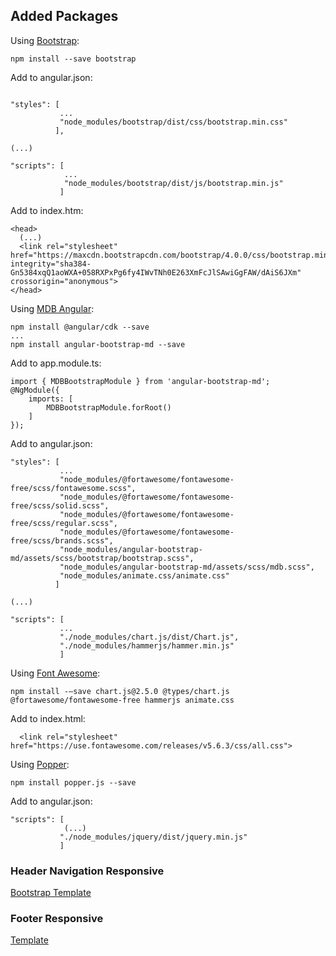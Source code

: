 ## Added Packages

Using [Bootstrap](https://getbootstrap.com/docs/4.0/getting-started/introduction/):

```
npm install --save bootstrap
```

Add to angular.json:

```

"styles": [
           ...
           "node_modules/bootstrap/dist/css/bootstrap.min.css"
          ],

(...)

"scripts": [
            ...
            "node_modules/bootstrap/dist/js/bootstrap.min.js"
           ]
```

Add to index.htm:

```
<head>
  (...)
  <link rel="stylesheet" href="https://maxcdn.bootstrapcdn.com/bootstrap/4.0.0/css/bootstrap.min.css" integrity="sha384-Gn5384xqQ1aoWXA+058RXPxPg6fy4IWvTNh0E263XmFcJlSAwiGgFAW/dAiS6JXm" crossorigin="anonymous">
</head>
```

Using [MDB Angular](https://mdbootstrap.com/):

```
npm install @angular/cdk --save
...
npm install angular-bootstrap-md --save
```

Add to app.module.ts:

```
import { MDBBootstrapModule } from 'angular-bootstrap-md';
@NgModule({
    imports: [
        MDBBootstrapModule.forRoot()
    ]
});
```

Add to angular.json:

```
"styles": [
           ...
           "node_modules/@fortawesome/fontawesome-free/scss/fontawesome.scss",
           "node_modules/@fortawesome/fontawesome-free/scss/solid.scss",
           "node_modules/@fortawesome/fontawesome-free/scss/regular.scss",
           "node_modules/@fortawesome/fontawesome-free/scss/brands.scss",
           "node_modules/angular-bootstrap-md/assets/scss/bootstrap/bootstrap.scss",
           "node_modules/angular-bootstrap-md/assets/scss/mdb.scss",
           "node_modules/animate.css/animate.css"
          ]
          
(...)

"scripts": [
           ...
           "./node_modules/chart.js/dist/Chart.js",
           "./node_modules/hammerjs/hammer.min.js"
           ]
```

Using [Font Awesome](https://fontawesome.com/):

```
npm install -–save chart.js@2.5.0 @types/chart.js @fortawesome/fontawesome-free hammerjs animate.css 
```

Add to index.html:

```
  <link rel="stylesheet" href="https://use.fontawesome.com/releases/v5.6.3/css/all.css">
```
Using [Popper](https://popper.js.org/):

```
npm install popper.js --save
```

Add to angular.json:

```
"scripts": [
            (...)
           "./node_modules/jquery/dist/jquery.min.js"
           ]
```

### Header Navigation Responsive

[Bootstrap Template](https://getbootstrap.com/docs/4.0/components/navbar/#how-it-works)

### Footer Responsive

[Template](https://webdesign.tutsplus.com/tutorials/how-to-build-a-responsive-multi-level-sticky-footer-with-flexbox--cms-33341)
